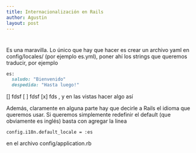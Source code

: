 ```yaml
---
title: Internacionalización en Rails
author: Agustin
layout: post
---
```

#

Es una maravilla.
Lo único que hay que hacer es crear un archivo yaml en config/locales/ (por ejemplo es.yml), poner ahí los strings que queremos traducir, por ejemplo

```ruby
es:
  saludo: "Bienvenido"
  despedida: "Hasta luego!"
```

[] fdsf
[ ] fdsf
[x] fds
, y en las vistas hacer algo así






Además, claramente en alguna parte hay que decirle a Rails el idioma que queremos usar. Si queremos simplemente redefinir el default (que obviamente es inglés) basta con agregar la linea

    config.i18n.default_locale = :es


en el archivo config/application.rb